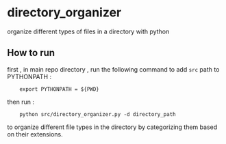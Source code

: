 # directory_organizer
organize different types of files in a directory with python

## How to run

first , in main repo directory , run the following command to add `src` path to PYTHONPATH :
```
    export PYTHONPATH = ${PWD}  
```
then run :
```
    python src/directory_organizer.py -d directory_path

```
to organize different file types in the directory by categorizing them based on their extensions.
